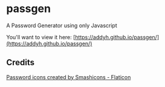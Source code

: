 # passgen
A Password Generator using only Javascript

You'll want to view it here: [https://addyh.github.io/passgen/](https://addyh.github.io/passgen/)

## Credits
[Password icons created by Smashicons - Flaticon](https://www.flaticon.com/free-icons/password "password icons")
